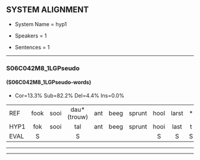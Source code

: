 
## SYSTEM ALIGNMENT

- System Name = hyp1

- Speakers = 1

- Sentences = 1

---

### S06C042M8_1LGPseudo

#### (S06C042M8_1LGPseudo-words)

- Cor=13.3%	Sub=82.2%	Del=4.4%	Ins=0.0%

|  |  |  |  |  |  |  |  |  |  |  |  |  |  |  |  |  |  |  |  |  |  |  |  |  |  |  |  |  |  |  |  |  |  |  |  |  |  |  |  |  |  |  |  |  |  |
|:--- |:---:|:---:|:---:|:---:|:---:|:---:|:---:|:---:|:---:|:---:|:---:|:---:|:---:|:---:|:---:|:---:|:---:|:---:|:---:|:---:|:---:|:---:|:---:|:---:|:---:|:---:|:---:|:---:|:---:|:---:|:---:|:---:|:---:|:---:|:---:|:---:|:---:|:---:|:---:|:---:|:---:|:---:|:---:|:---:|:---:|
| REF | fook | sooi | dau*(trouw) | ant | beeg | sprunt | hool | larst | * | vout*(fout) | zwoei | fam*(fan) | rachts | vaap | sprieuw*(spreeuw) | keng | * | swoers | doer | plirt | jien | blard | guul | hoekt | neeuw | * | noork | vid | zans | leum | haans | * | spaai | sjalt | heik | sank | roen | frijk | eem | schard | grek | dron | snaaf*(schaaf) | * | stuid |
| HYP1 | fok | sooi | tal | ant | beeg | sprunt | hooi | last | t | vout | swoei | van | racht | fap | spreeuw | keng |  | swoers |  | toer | spliert | jeen | blat | guel | hoopt | niw | hoa | nork | viet | sons | luim | hans | sea | spay | schelt | hek | senk | roon | frek | um | shart | krek | tro | schaaf | sstuit |
| EVAL | S |  | S |  |  |  | S | S | S | S | S | S | S | S | S |  | D |  | D | S | S | S | S | S | S | S | S | S | S | S | S | S | S | S | S | S | S | S | S | S | S | S | S | S | S |
---

---
